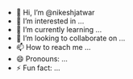 - 👋 Hi, I’m @nikeshjatwar
- 👀 I’m interested in ...
- 🌱 I’m currently learning ...
- 💞️ I’m looking to collaborate on ...
- 📫 How to reach me ...
- 😄 Pronouns: ...
- ⚡ Fun fact: ...

<!---
nikeshjatwar/nikeshjatwar is a ✨ special ✨ repository because its `README.md` (this file) appears on your GitHub profile.
You can click the Preview link to take a look at your changes.
--->

